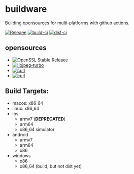 # buildware
Building opensources for multi-platforms with github actions.
  
[![Releaee](https://img.shields.io/badge/release-1.0.7-blue.svg)](https://github.com/halx99/buildware/releases)
[![build-ci](https://github.com/halx99/buildware/actions/workflows/build-ci.yml/badge.svg)](https://github.com/halx99/buildware/actions/workflows/build-ci.yml)
[![dist-ci](https://github.com/halx99/buildware/actions/workflows/dist-ci.yml/badge.svg)](https://github.com/halx99/buildware/actions/workflows/dist-ci.yml)

## opensources
- [![OpenSSL Stable Releaee](https://img.shields.io/badge/openssl-1.1.1l-green.svg)](https://github.com/openssl/openssl/releases)
- [![libjpeg-turbo](https://img.shields.io/badge/libjpegturbo-2.1.1-green.svg)](https://github.com/libjpeg-turbo/libjpeg-turbo/releases)
- [![curl](https://img.shields.io/badge/curl-7.78.0-green.svg)](https://github.com/curl/curl/releases)
- [![curl](https://img.shields.io/badge/luajit-2.1.8ff09d9-green.svg)](https://github.com/LuaJIT/LuaJIT/commit/8ff09d9f5ad5b037926be2a50dc32b681c5e7597)

## Build Targets:
- macos: x86_64
- linux: x86_64
- ios:
  - armv7 (**DEPRECATED**)
  - arm64
  - x86_64 simulator
- android
  - armv7
  - arm64
  - x86
- windows
  - x86
  - x86_64 (build, but not dist yet)
